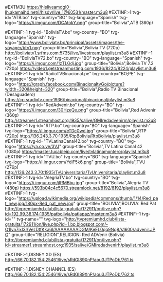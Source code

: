 #EXTM3U
https://hlsliveamdgl0-lh.akamaihd.net/i/hlsdvrlive_1@60531/master.m3u8
#EXTINF:-1 tvg-id="ATB.bo" tvg-country="BO" tvg-language="Spanish" tvg-logo="https://i.imgur.com/DCAtokY.png" group-title="Bolivia",ATB (360p)

#EXTINF:-1 tvg-id="BoliviaTV.bo" tvg-country="BO" tvg-language="Spanish" tvg-logo="http://www.boliviatv.bo/principal/assets/images/the-voyager/btv1.png" group-title="Bolivia",Bolivia TV (720p)
http://boliviatv1.srfms.com:5735/live/livestream/playlist.m3u8
#EXTINF:-1 tvg-id="BoliviaTV72.bo" tvg-country="BO" tvg-language="Spanish" tvg-logo="https://i.imgur.com/1zTLGdj.jpg" group-title="Bolivia",Bolivia TV 7.2 (720p)
https://video1.getstreamhosting.com:1936/8224/8224/playlist.m3u8
#EXTINF:-1 tvg-id="RadioTVBinacional.pe" tvg-country="BO;PE" tvg-language="Spanish" tvg-logo="https://graph.facebook.com/BinacionaltvGo/picture?width=320&height=320" group-title="Bolivia",Radio TV Binacional (Desaguadero)
https://cp.sradiotv.com:1936/binacional/binacional/playlist.m3u8
#EXTINF:-1 tvg-id="RedAdvenir.bo" tvg-country="BO" tvg-logo="https://i.imgur.com/30HzeQe.png" group-title="Bolivia",Red Advenir (360p)
http://streamer1.streamhost.org:1935/salive/GMIredadvenirm/playlist.m3u8
#EXTINF:-1 tvg-id="RTP.bo" tvg-country="BO" tvg-language="Spanish" tvg-logo="https://i.imgur.com/eTDc0wd.jpg" group-title="Bolivia",RTP (720p)
http://136.243.3.70:1935/RtpBolivia/RtpBolivia/playlist.m3u8
#EXTINF:-1 tvg-id="TVLatinaCanal42.bo" tvg-country="BO" tvg-logo="https://ya.co.ve/3VJ" group-title="Bolivia",TV Latina Canal 42 (1080p)
https://master.tucableip.com/live/tvlatinamontero/playlist.m3u8
#EXTINF:-1 tvg-id="TVU.bo" tvg-country="BO" tvg-language="Spanish" tvg-logo="https://i.imgur.com/YdiF5k6.png" group-title="Bolivia",TVU (276p)
http://136.243.3.70:1935/TvUniversitaria/TvUniversitaria/playlist.m3u8
#EXTINF:-1 tvg-id="AlegriaTV.bo" tvg-country="BO" tvg-logo="https://i.imgur.com/jlRMBbu.jpg" group-title="Bolivia",Alegria TV (480p)
https://593b04c4c5670.streamlock.net/8192/8192/playlist.m3u8
#EXTINF:-1 tvg-logo="https://upload.wikimedia.org/wikipedia/commons/thumb/1/14/Red_pat_new.jpg/180px-Red_pat_new.jpg" group-title="BOLIVIA",BOLIVIA: Red Pat
http://tvpremiumhd.club/lista-gratuita/172911/on/live.php?id=192.99.38.174:1935/patbolivia/patlapaz/master.m3u8
#EXTINF:-1 tvg-id="" tvg-name="" tvg-logo="http://tvpremiumhd.club/lista-gratuita/172911/on/live.php?id=1.bp.blogspot.com/-O1lvn7ixI3I/VezDtfKka6I/AAAAAAAADGM/KeEL0qq9Ng8/s1600/advenir.JPG" group-title="RELIGION",RELIGION: Red ADVenir (Bolivia)
http://tvpremiumhd.club/lista-gratuita/172911/on/live.php?id=streamer1.streamhost.org:1935/salive/GMIredadvenirh/playlist.m3u8

#EXTINF:-1,DISNEY XD (ES)
http://66.70.182.154:25461/live/sRdGl89XnP/aou3JTPoDb/761.ts

#EXTINF:-1,DISNEY CHANNEL (ES)
http://66.70.182.154:25461/live/sRdGl89XnP/aou3JTPoDb/762.ts


